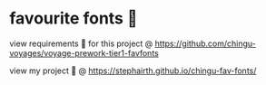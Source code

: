 # favourite fonts 🚀

view requirements 📄 for this project @
https://github.com/chingu-voyages/voyage-prework-tier1-favfonts 

view my project 🐻 @
https://stephairth.github.io/chingu-fav-fonts/
